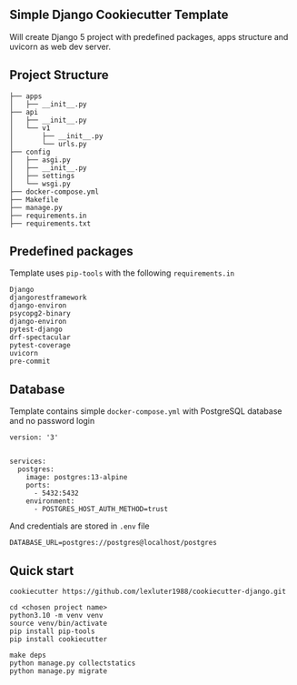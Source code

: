 ## Simple Django Cookiecutter Template

Will create Django 5 project with predefined packages, apps structure and uvicorn as web dev server.

## Project Structure

```shell
├── apps
│   ├── __init__.py
├── api
│   ├── __init__.py
│   └── v1
│       ├── __init__.py
│       └── urls.py
├── config
│   ├── asgi.py
│   ├── __init__.py
│   ├── settings
│   └── wsgi.py
├── docker-compose.yml
├── Makefile
├── manage.py
├── requirements.in
├── requirements.txt
```

## Predefined packages

Template uses `pip-tools` with the following `requirements.in`

```shell
Django
djangorestframework
django-environ
psycopg2-binary
django-environ
pytest-django
drf-spectacular
pytest-coverage
uvicorn
pre-commit
```

## Database

Template contains simple `docker-compose.yml` with PostgreSQL database and no password login

```
version: '3'


services:
  postgres:
    image: postgres:13-alpine
    ports:
      - 5432:5432
    environment:
      - POSTGRES_HOST_AUTH_METHOD=trust
```

And credentials are stored in `.env` file 

```shell
DATABASE_URL=postgres://postgres@localhost/postgres
```

## Quick start

```shell
cookiecutter https://github.com/lexluter1988/cookiecutter-django.git

cd <chosen project name>
python3.10 -m venv venv
source venv/bin/activate
pip install pip-tools
pip install cookiecutter

make deps
python manage.py collectstatics
python manage.py migrate
```
